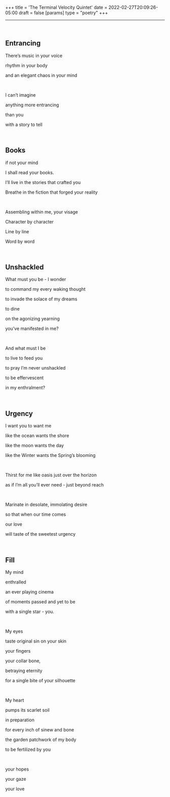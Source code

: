 +++
title = 'The Terminal Velocity Quintet'
date = 2022-02-27T20:09:26-05:00
draft = false
[params]
    type = "poetry"
+++

---

<br/>

## Entrancing

There’s music in your voice

rhythm in your body

and an elegant chaos in your mind

<br/>

I can’t imagine

anything more entrancing

than you

with a story to tell

<br/>

## Books

if not your mind

I shall read your books.

I’ll live in the stories that crafted you

Breathe in the fiction that forged your reality

<br/>

Assembling within me, your visage

Character by character

Line by line

Word by word

<br/>

## Unshackled

What must you be - I wonder

to command my every waking thought

to invade the solace of my dreams

to dine

on the agonizing yearning

you’ve manifested in me?

<br/>

And what must I be

to live to feed you

to pray I’m never unshackled

to be effervescent

in my enthralment?

<br/>

## Urgency

I want you to want me

like the ocean wants the shore

like the moon wants the day

like the Winter wants the Spring’s blooming

<br/>

Thirst for me like oasis just over the horizon

as if I’m all you’ll ever need - just beyond reach

<br/>

Marinate in desolate, immolating desire

so that when our time comes

our love

will taste of the sweetest urgency

<br/>

## Fill


My mind 

enthralled 

an ever playing cinema

of moments passed and yet to be

with a single star - you.

<br/>

My eyes

taste original sin on your skin

your fingers

your collar bone,

betraying eternity

for a single bite of your silhouette

<br/>

My heart

pumps its scarlet soil

in preparation

for every inch of sinew and bone

the garden patchwork of my body

to be fertilized by you

<br/>

your hopes

your gaze

your love

